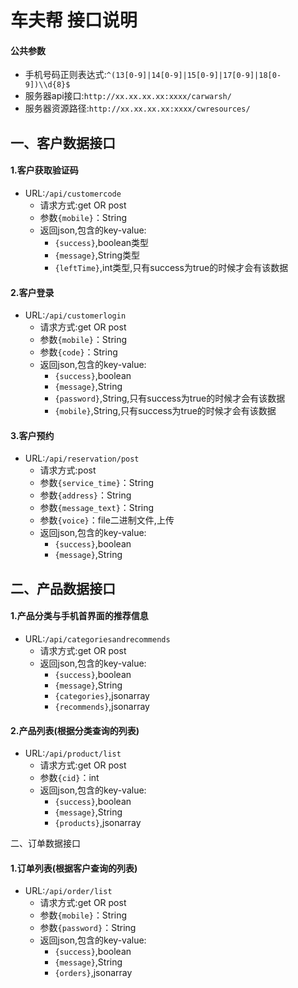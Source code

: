 车夫帮 接口说明
==========

#### 公共参数
- 手机号码正则表达式:`^(13[0-9]|14[0-9]|15[0-9]|17[0-9]|18[0-9])\\d{8}$`
- 服务器api接口:`http://xx.xx.xx.xx:xxxx/carwarsh/`
- 服务器资源路径:`http://xx.xx.xx.xx:xxxx/cwresources/`



一、客户数据接口
------------

#### 1.客户获取验证码
- URL:`/api/customercode`
	* 请求方式:get OR post
	* 参数`{mobile}`：String
	* 返回json,包含的key-value:
		+ `{success}`,boolean类型
		+ `{message}`,String类型
		+ `{leftTime}`,int类型,只有success为true的时候才会有该数据

		
#### 2.客户登录
- URL:`/api/customerlogin`
	* 请求方式:get OR post
	* 参数`{mobile}`：String
	* 参数`{code}`：String
	* 返回json,包含的key-value:
		+ `{success}`,boolean
		+ `{message}`,String
		+ `{password}`,String,只有success为true的时候才会有该数据
		+ `{mobile}`,String,只有success为true的时候才会有该数据
		
#### 3.客户预约
- URL:`/api/reservation/post`
	* 请求方式:post
	* 参数`{service_time}`：String
	* 参数`{address}`：String
	* 参数`{message_text}`：String
	* 参数`{voice}`：file二进制文件,上传
	* 返回json,包含的key-value:
		+ `{success}`,boolean
		+ `{message}`,String
		

二、产品数据接口
------------		
#### 1.产品分类与手机首界面的推荐信息
- URL:`/api/categoriesandrecommends`
	* 请求方式:get OR post
	* 返回json,包含的key-value:
		+ `{success}`,boolean
		+ `{message}`,String
		+ `{categories}`,jsonarray
		+ `{recommends}`,jsonarray
		
#### 2.产品列表(根据分类查询的列表)
- URL:`/api/product/list`
	* 请求方式:get OR post
	* 参数`{cid}`：int
	* 返回json,包含的key-value:
		+ `{success}`,boolean
		+ `{message}`,String
		+ `{products}`,jsonarray
		
		
二、订单数据接口
#### 1.订单列表(根据客户查询的列表)
- URL:`/api/order/list`
	* 请求方式:get OR post
	* 参数`{mobile}`：String
	* 参数`{password}`：String
	* 返回json,包含的key-value:
		+ `{success}`,boolean
		+ `{message}`,String
		+ `{orders}`,jsonarray